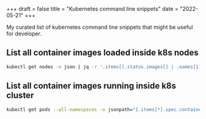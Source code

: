 +++
draft = false
title = "Kubernetes command line snippets"
date = "2022-05-21"
+++

My curated list of kubernetes command line snippets that might be useful for developer.

<!--more-->

## List all container images loaded inside k8s nodes

```bash
kubectl get nodes -o json | jq -r '.items[].status.images[] | .names[1]' | awk '$1 != "null"' | awk '$1 !~ /\.dkr\.ecr\./'  | sort | uniq -c
```

## List all container images running inside k8s cluster 

```bash
kubectl get pods --all-namespaces -o jsonpath="{.items[*].spec.containers[*].image}" | tr -s '[[:space:]]' '\n' | sort | uniq -c
```